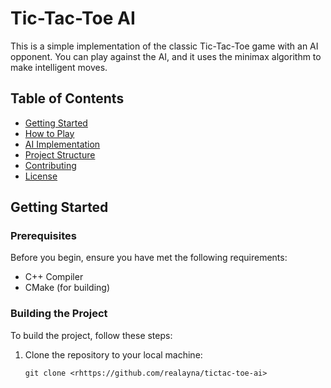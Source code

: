 # Tic-Tac-Toe AI

This is a simple implementation of the classic Tic-Tac-Toe game with an AI opponent. You can play against the AI, and it uses the minimax algorithm to make intelligent moves.

## Table of Contents
- [Getting Started](#getting-started)
- [How to Play](#how-to-play)
- [AI Implementation](#ai-implementation)
- [Project Structure](#project-structure)
- [Contributing](#contributing)
- [License](#license)

## Getting Started

### Prerequisites

Before you begin, ensure you have met the following requirements:

- C++ Compiler
- CMake (for building)

### Building the Project

To build the project, follow these steps:

1. Clone the repository to your local machine:

   ```shell
   git clone <rhttps://github.com/realayna/tictac-toe-ai>

